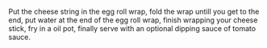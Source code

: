 Put the cheese string in the egg roll wrap, fold the wrap untill you get to the end, put water at the end of the egg roll wrap, finish wrapping your cheese stick, fry in a oil pot, finally serve with an optional dipping sauce of tomato sauce.